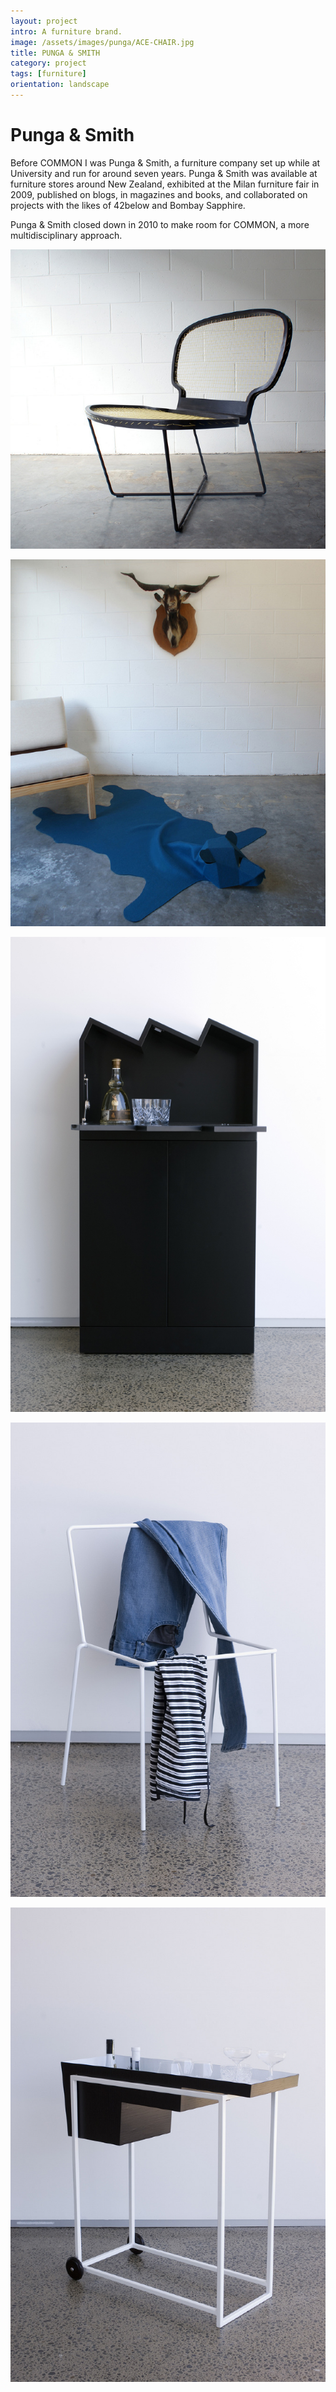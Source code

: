```yaml
---
layout: project
intro: A furniture brand.  
image: /assets/images/punga/ACE-CHAIR.jpg
title: PUNGA & SMITH
category: project
tags: [furniture]
orientation: landscape
---
```


# Punga & Smith

Before COMMON I was Punga & Smith, a furniture company set up while at University and run for around seven years. Punga & Smith was available at furniture stores around New Zealand, exhibited at the Milan furniture fair in 2009, published on blogs, in magazines and books, and collaborated on projects with the likes of 42below and Bombay Sapphire. 

Punga & Smith closed down in 2010 to make room for COMMON, a more multidisciplinary approach.

![](/assets/images/punga/ACE-CHAIR.jpg)

![](/assets/images/punga/BEAST-RUG.jpg)

![](/assets/images/punga/INDUSTRIAL-CABINET2.jpg)

![](/assets/images/punga/SACRIFICIAL-CHAIR2.jpg)

![](/assets/images/punga/VODKA-TROLLEY.jpg)


